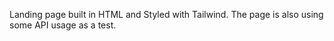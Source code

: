 Landing page built in HTML and Styled with Tailwind.
The page is also using some API usage as a test.
